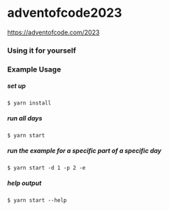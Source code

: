 # adventofcode2023

https://adventofcode.com/2023

### Using it for yourself

### Example Usage

##### set up

```shell script
$ yarn install
```

##### run all days

```shell script
$ yarn start
```

##### run the example for a specific part of a specific day

```shell script
$ yarn start -d 1 -p 2 -e
```

##### help output

```shell script
$ yarn start --help
```
